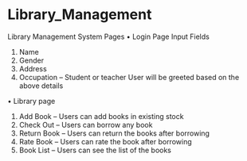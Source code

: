 # Library_Management
Library Management System
Pages
•	Login Page
       Input Fields
1.	Name
2.	Gender
3.	Address 
4.	Occupation – Student or teacher
User will be greeted based on the above details

•	Library page
1.	Add Book – Users can add books in existing stock
2.	Check Out – Users can borrow any book
3.	Return Book – Users can return the books after borrowing
4.	 Rate Book – Users can rate the book after borrowing
5.	 Book List – Users can see the list of the books

